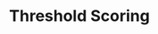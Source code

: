 ---
title: Threshold Scoring
redirect_to: "/releases/v10.2.0/authors/assessment_threshold_scoring"
---